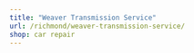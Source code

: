 ```yaml
---
title: "Weaver Transmission Service"
url: /richmond/weaver-transmission-service/
shop: car repair
---
```

